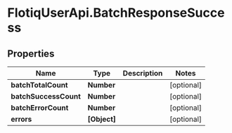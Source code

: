 # FlotiqUserApi.BatchResponseSuccess

## Properties

Name | Type | Description | Notes
------------ | ------------- | ------------- | -------------
**batchTotalCount** | **Number** |  | [optional] 
**batchSuccessCount** | **Number** |  | [optional] 
**batchErrorCount** | **Number** |  | [optional] 
**errors** | **[Object]** |  | [optional] 


